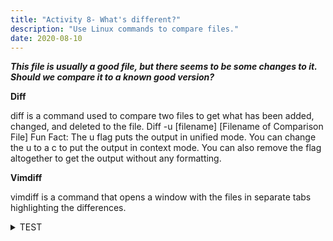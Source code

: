 ```yaml
---
title: "Activity 8- What's different?"
description: "Use Linux commands to compare files."
date: 2020-08-10
---
```


***This file is usually a good file, but there seems to be some changes to it. Should we compare it to a known good version?***

**Diff**

diff is a command used to compare two files to get what has been added, changed, and deleted to the file.
Diff -u [filename] [Filename of Comparison File]
Fun Fact: The u flag puts the output in unified mode. You can change the u to a c to put the output in context mode. You can also remove the flag altogether to get the output without any formatting. 

**Vimdiff**

vimdiff is a command that opens a window with the files in separate tabs highlighting the differences.

<details>
  <summary> TEST </summary>
  HUH
</details>
